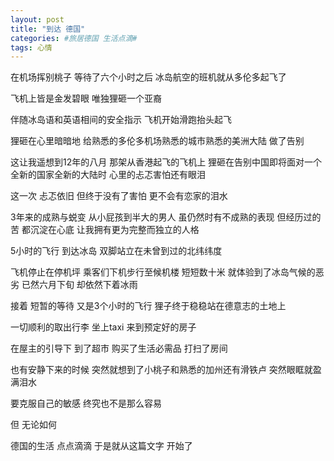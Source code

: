 ```yaml
---
layout: post
title: "到达 德国"
categories: #旅居德国 生活点滴#
tags: 心情
---
```


在机场挥别桃子 等待了六个小时之后 冰岛航空的班机就从多伦多起飞了   

飞机上皆是金发碧眼 唯独狸砸一个亚裔   

伴随冰岛语和英语相间的安全指示 飞机开始滑跑抬头起飞   

狸砸在心里暗暗地 给熟悉的多伦多机场熟悉的城市熟悉的美洲大陆 做了告别   

这让我遥想到12年的八月 那架从香港起飞的飞机上 狸砸在告别中国即将面对一个全新的国家全新的大陆时 心里的忐忑害怕还有眼泪   

这一次 忐忑依旧 但终于没有了害怕 更不会有恋家的泪水   

3年来的成熟与蜕变 从小屁孩到半大的男人 虽仍然时有不成熟的表现 但经历过的苦 都沉淀在心底 让我拥有更为完整而独立的人格   

5小时的飞行 到达冰岛 双脚站立在未曾到过的北纬纬度   

飞机停止在停机坪 乘客们下机步行至候机楼 短短数十米 就体验到了冰岛气候的恶劣 已然六月下旬 却依然下着冰雨   

接着 短暂的等待 又是3个小时的飞行 狸子终于稳稳站在德意志的土地上   

一切顺利的取出行李 坐上taxi 来到预定好的房子   

在屋主的引导下 到了超市 购买了生活必需品 打扫了房间   

也有安静下来的时候 突然就想到了小桃子和熟悉的加州还有滑铁卢 突然眼眶就盈满泪水   

要克服自己的敏感 终究也不是那么容易   

但 无论如何   

德国的生活 点点滴滴 于是就从这篇文字 开始了   